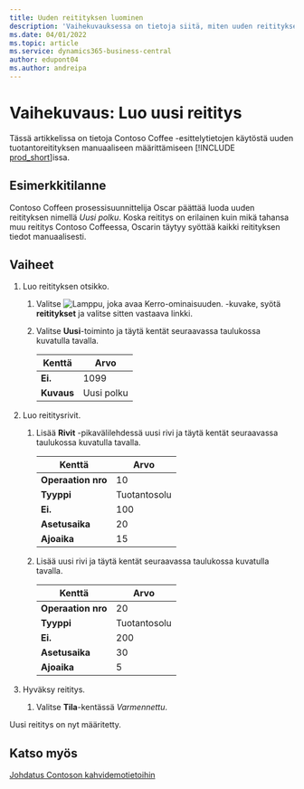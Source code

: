 ```yaml
---
title: Uuden reitityksen luominen
description: 'Vaihekuvauksessa on tietoja siitä, miten uuden reitityksen tiedot syötetään manuaalisesti Business Centralissa.'
ms.date: 04/01/2022
ms.topic: article
ms.service: dynamics365-business-central
author: edupont04
ms.author: andreipa
---
```

# <a name="walkthrough-create-a-new-routing"></a><a name="walkthrough-create-a-new-routing"></a><a name="walkthrough-create-a-new-routing"></a>Vaihekuvaus: Luo uusi reititys

Tässä artikkelissa on tietoja Contoso Coffee -esittelytietojen käytöstä uuden tuotantoreitityksen manuaaliseen määrittämiseen [!INCLUDE [prod_short](../../includes/prod_short.md)]issa.  

## <a name="scenario"></a><a name="scenario"></a><a name="scenario"></a>Esimerkkitilanne

Contoso Coffeen prosessisuunnittelija Oscar päättää luoda uuden reitityksen nimellä *Uusi polku*. Koska reititys on erilainen kuin mikä tahansa muu reititys Contoso Coffeessa, Oscarin täytyy syöttää kaikki reitityksen tiedot manuaalisesti.  

## <a name="steps"></a><a name="steps"></a><a name="steps"></a>Vaiheet

1. Luo reitityksen otsikko.  

    1. Valitse ![Lamppu, joka avaa Kerro-ominaisuuden.](../../media/ui-search/search_small.png "Kerro, mitä haluat tehdä") -kuvake, syötä **reititykset** ja valitse sitten vastaava linkki.  

    2. Valitse **Uusi**-toiminto ja täytä kentät seuraavassa taulukossa kuvatulla tavalla.  

        |Kenttä  |Arvo  |
        |---------|---------|
        |**Ei.** |1099|
        |**Kuvaus** |Uusi polku|
2. Luo reititysrivit.

    1. Lisää **Rivit** -pikavälilehdessä uusi rivi ja täytä kentät seuraavassa taulukossa kuvatulla tavalla.  

        |Kenttä  |Arvo  |
        |---------|---------|
        |**Operaation nro** |10|
        |**Tyyppi** |Tuotantosolu|
        |**Ei.** |100|
        |**Asetusaika** |20|
        |**Ajoaika** |15|

    2. Lisää uusi rivi ja täytä kentät seuraavassa taulukossa kuvatulla tavalla.  

        |Kenttä  |Arvo  |
        |---------|---------|
        |**Operaation nro** |20|
        |**Tyyppi** |Tuotantosolu|
        |**Ei.** |200|
        |**Asetusaika** |30|
        |**Ajoaika** |5|
3. Hyväksy reititys.

    1. Valitse **Tila**-kentässä *Varmennettu*.  

Uusi reititys on nyt määritetty.  

## <a name="see-also"></a><a name="see-also"></a><a name="see-also"></a>Katso myös

[Johdatus Contoson kahvidemotietoihin](../contoso-coffee-intro.md)  
